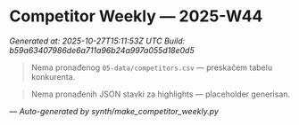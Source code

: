 # Competitor Weekly — 2025-W44

_Generated at: 2025-10-27T15:11:53Z UTC_
_Build: b59a63407986de6a711a96b24a997a055d18e0d5_

> Nema pronađenog `05-data/competitors.csv` — preskačem tabelu konkurenta.

> Nema pronađenih JSON stavki za highlights — placeholder generisan.

—
_Auto-generated by synth/make_competitor_weekly.py_